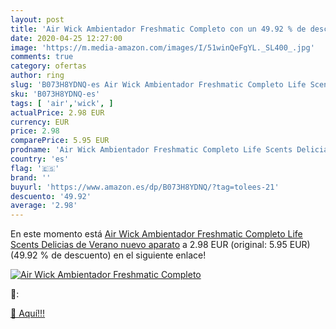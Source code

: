 ```yaml
---
layout: post
title: 'Air Wick Ambientador Freshmatic Completo con un 49.92 % de descuento'
date: 2020-04-25 12:27:00
image: 'https://m.media-amazon.com/images/I/51winQeFgYL._SL400_.jpg'
comments: true
category: ofertas
author: ring
slug: 'B073H8YDNQ-es Air Wick Ambientador Freshmatic Completo Life Scents...'
sku: 'B073H8YDNQ-es'
tags: [ 'air','wick', ]
actualPrice: 2.98 EUR
currency: EUR
price: 2.98
comparePrice: 5.95 EUR
prodname: 'Air Wick Ambientador Freshmatic Completo Life Scents Delicias de Verano nuevo aparato'
country: 'es'
flag: '🇪🇸'
brand: ''
buyurl: 'https://www.amazon.es/dp/B073H8YDNQ/?tag=tolees-21'
descuento: '49.92'
average: '2.98'
---
```


En este momento está [Air Wick Ambientador Freshmatic Completo Life Scents Delicias de Verano nuevo aparato](https://www.amazon.es/dp/B073H8YDNQ/?tag=tolees-21) a 2.98 EUR (original: 5.95 EUR) (49.92 %  de descuento) en el siguiente enlace!

[![Air Wick Ambientador Freshmatic Completo](https://m.media-amazon.com/images/I/51winQeFgYL._SL400_.jpg)](https://www.amazon.es/dp/B073H8YDNQ/?tag=tolees-21)

🔎:


[🛒 Aquí!!!](https://www.amazon.es/dp/B073H8YDNQ/?tag=tolees-21)
